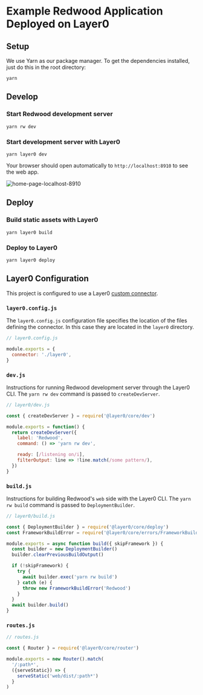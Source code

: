 # Example Redwood Application Deployed on Layer0

## Setup

We use Yarn as our package manager. To get the dependencies installed, just do this in the root directory:

```terminal
yarn
```

## Develop

### Start Redwood development server

```terminal
yarn rw dev
```

### Start development server with Layer0

```terminal
yarn layer0 dev
```

Your browser should open automatically to `http://localhost:8910` to see the web app.

![home-page-localhost-8910](https://dev-to-uploads.s3.amazonaws.com/uploads/articles/ijenahgpkabvms5qfbpo.png)

## Deploy

### Build static assets with Layer0

```terminal
yarn layer0 build
```

### Deploy to Layer0

```terminal
yarn layer0 deploy
```

## Layer0 Configuration

This project is configured to use a Layer0 [custom connector](https://docs.layer0.co/guides/connectors).

### `layer0.config.js`

The `layer0.config.js` configuration file specifies the location of the files defining the connector. In this case they are located in the `layer0` directory.

```js
// layer0.config.js

module.exports = {
  connector: './layer0',
}
```

### `dev.js`

Instructions for running Redwood development server through the Layer0 CLI. The `yarn rw dev` command is passed to `createDevServer`.

```js
// layer0/dev.js

const { createDevServer } = require('@layer0/core/dev')

module.exports = function() {
  return createDevServer({
    label: 'Redwood',
    command: () => 'yarn rw dev',

    ready: [/listening on/i],
    filterOutput: line => !line.match(/some pattern/),
  })
}
```

### `build.js`

Instructions for building Redwood's `web` side with the Layer0 CLI. The `yarn rw build` command is passed to `DeploymentBuilder`.

```js
// layer0/build.js

const { DeploymentBuilder } = require('@layer0/core/deploy')
const FrameworkBuildError = require('@layer0/core/errors/FrameworkBuildError')

module.exports = async function build({ skipFramework }) {
  const builder = new DeploymentBuilder()
  builder.clearPreviousBuildOutput()

  if (!skipFramework) {
    try {
      await builder.exec('yarn rw build')
    } catch (e) {
      throw new FrameworkBuildError('Redwood')
    }
  }
  await builder.build()
}
```

### `routes.js`

```js
// routes.js

const { Router } = require('@layer0/core/router')

module.exports = new Router().match(
  '/:path*',
  ({serveStatic}) => {
    serveStatic('web/dist/:path*')
  }
)
```
